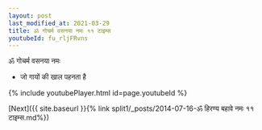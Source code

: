 ```yaml
---
layout: post
last_modified_at: 2021-03-29
title: ॐ गोचर्म वसनया नमः ११ टाइम्स
youtubeId: fu_rljFRvns
---
```

 
 
 ॐ गोचर्म वसनया नमः  
 
 -  जो गायों की खाल पहनता है 
 
  
 
  
 
 
 
 
 
 


{% include youtubePlayer.html id=page.youtubeId %}
 
[Next]({{ site.baseurl }}{% link  split1/_posts/2014-07-16-ॐ हिरण्य बहावे नमः ११ टाइम्स.md%})
 

